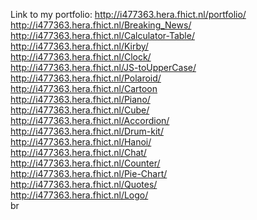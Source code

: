 Link to my portfolio: http://i477363.hera.fhict.nl/portfolio/ <br>
http://i477363.hera.fhict.nl/Breaking_News/ <br>
http://i477363.hera.fhict.nl/Calculator-Table/ <br>
http://i477363.hera.fhict.nl/Kirby/ <br>
http://i477363.hera.fhict.nl/Clock/ <br>
http://i477363.hera.fhict.nl/JS-toUpperCase/ <br>
http://i477363.hera.fhict.nl/Polaroid/ <br>
http://i477363.hera.fhict.nl/Cartoon <br>
http://i477363.hera.fhict.nl/Piano/ <br>
http://i477363.hera.fhict.nl/Cube/ <br>
http://i477363.hera.fhict.nl/Accordion/ <br>
http://i477363.hera.fhict.nl/Drum-kit/ <br>
http://i477363.hera.fhict.nl/Hanoi/ <br>
http://i477363.hera.fhict.nl/Chat/ <br> 
http://i477363.hera.fhict.nl/Counter/ <br> 
http://i477363.hera.fhict.nl/Pie-Chart/ <br>
http://i477363.hera.fhict.nl/Quotes/ <br>
http://i477363.hera.fhict.nl/Logo/ <br>
br

